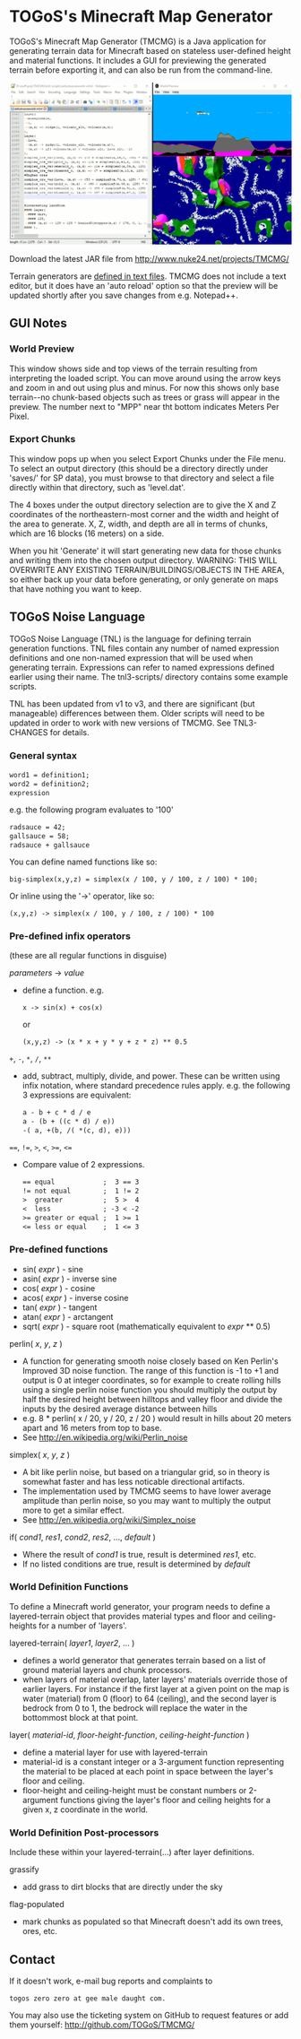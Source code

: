 # TOGoS's Minecraft Map Generator

TOGoS's Minecraft Map Generator (TMCMG) is a Java application for
generating terrain data for Minecraft based on stateless user-defined
height and material functions.  It includes a GUI for previewing
the generated terrain before exporting it, and can also be run from
the command-line.

![This is how we edit the generators.  Notepad++ not included.](doc/editing.png)

Download the latest JAR file from http://www.nuke24.net/projects/TMCMG/

Terrain generators are [defined in text files](#general-syntax).
TMCMG does not include a text editor,
but it does have an 'auto reload' option so that the preview will be updated
shortly after you save changes from e.g. Notepad++.



## GUI Notes
### World Preview

This window shows side and top views of the terrain resulting from
interpreting the loaded script.  You can move around using the arrow
keys and zoom in and out using plus and minus.  For now this shows
only base terrain--no chunk-based objects such as trees or grass will
appear in the preview.  The number next to "MPP" near tht bottom
indicates Meters Per Pixel.



### Export Chunks

This window pops up when you select Export Chunks under the File menu.
To select an output directory (this should be a directory directly
under 'saves/' for SP data), you must browse to that directory and
select a file directly within that directory, such as 'level.dat'.

The 4 boxes under the output directory selection are to give the
X and Z coordinates of the northeastern-most corner and the width and
height of the area to generate.  X, Z, width, and depth are all in terms
of chunks, which are 16 blocks (16 meters) on a side.

When you hit 'Generate' it will start generating new data for
those chunks and writing them into the chosen output directory.
WARNING: THIS WILL OVERWRITE ANY EXISTING TERRAIN/BUILDINGS/OBJECTS
IN THE AREA, so either back up your data before generating, or only generate
on maps that have nothing you want to keep.



## TOGoS Noise Language

TOGoS Noise Language (TNL) is the language for defining terrain
generation functions.  TNL files contain any number of named expression
definitions and one non-named expression that will be used when generating
terrain.  Expressions can refer to named expressions defined earlier using
their name.  The tnl3-scripts/ directory contains some example scripts.

TNL has been updated from v1 to v3, and there are significant (but
manageable) differences between them.  Older scripts will need to
be updated in order to work with new versions of TMCMG.
See TNL3-CHANGES for details.



### General syntax

    word1 = definition1;
    word2 = definition2;
    expression

e.g.  the following program evaluates to '100'

    radsauce = 42;
    gallsauce = 58;
    radsauce + gallsauce

You can define named functions like so:

    big-simplex(x,y,z) = simplex(x / 100, y / 100, z / 100) * 100; 
  
Or inline using the '->' operator, like so:

    (x,y,z) -> simplex(x / 100, y / 100, z / 100) * 100



### Pre-defined infix operators

(these are all regular functions in disguise) 

_parameters_ -> _value_
  - define a function. e.g.
    
        x -> sin(x) + cos(x)
    
    or
    
        (x,y,z) -> (x * x + y * y + z * z) ** 0.5

```+```, ```-```, ```*```, ```/```, ```**```

  - add, subtract, multiply, divide, and power.
    These can be written using infix notation, where
    standard precedence rules apply.  e.g.  the following 3
    expressions are equivalent:
    
        a - b + c * d / e
        a - (b + ((c * d) / e))
        -( a, +(b, /( *(c, d), e)))

```==```, ```!=```, ```>```, ```<```, ```>=```, ```<=```

  - Compare value of 2 expressions.
    
        == equal            ;  3 == 3
        != not equal        ;  1 != 2
        >  greater          ;  5 >  4
        <  less             ; -3 < -2
        >= greater or equal ;  1 >= 1
        <= less or equal    ;  1 <= 3



### Pre-defined functions

  - sin( _expr_ ) - sine
  - asin( _expr_ ) - inverse sine
  - cos( _expr_ ) - cosine
  - acos( _expr_ ) - inverse cosine
  - tan( _expr_ ) - tangent
  - atan( _expr_ ) - arctangent
  - sqrt( _expr_ ) - square root (mathematically equivalent to _expr_ ** 0.5)

perlin( _x_, _y_, _z_ )
  - A function for generating smooth noise closely based on Ken Perlin's
    Improved 3D noise function.  The range of this function is -1 to +1
    and output is 0 at integer coordinates, so for example to create
    rolling hills using a single perlin noise function you should multiply
    the output by half the desired height between hilltops and valley floor
    and divide the inputs by the desired average distance between hills
  - e.g. 8 * perlin( x / 20, y / 20, z / 20 )
    would result in hills about 20 meters apart and 16 meters from top to
    base.
  - See http://en.wikipedia.org/wiki/Perlin_noise

simplex( _x_, _y_, _z_ )
  - A bit like perlin noise, but based on a triangular grid, so in
    theory is somewhat faster and has less noticable directional artifacts.
  - The implementation used by TMCMG seems to have lower average amplitude
    than perlin noise, so you may want to multiply the output more to get
    a similar effect.
  - See http://en.wikipedia.org/wiki/Simplex_noise

if( _cond1_, _res1_, _cond2_, _res2_, ..., _default_ )
  - Where the result of _cond1_ is true, result is determined _res1_, etc.
  - If no listed conditions are true, result is determined by _default_

### World Definition Functions

To define a Minecraft world generator, your program needs to define
a layered-terrain object that provides material types and floor and
ceiling-heights for a number of 'layers'. 

layered-terrain( _layer1_, _layer2_, ... )
  - defines a world generator that generates terrain based on a list
    of ground material layers and chunk processors.
  - when layers of material overlap, later layers' materials override
    those of earlier layers.  For instance if the first layer at a given
    point on the map is water (material) from 0 (floor) to 64 (ceiling),
    and the second layer is bedrock from 0 to 1, the bedrock will
    replace the water in the bottommost block at that point.

layer( _material-id_, _floor-height-function_, _ceiling-height-function_ )
  - define a material layer for use with layered-terrain
  - material-id is a constant integer or a 3-argument function
    representing the material to be placed at each point in space
    between the layer's floor and ceiling.
  - floor-height and ceiling-height must be constant numbers or
    2-argument functions giving the layer's floor and ceiling heights
    for a given x, z coordinate in the world.

### World Definition Post-processors

Include these within your layered-terrain(...) after layer definitions.

grassify
  - add grass to dirt blocks that are directly under the sky

flag-populated
  - mark chunks as populated so that Minecraft doesn't add its own trees,
    ores, etc.



## Contact

If it doesn't work, e-mail bug reports and complaints to

    togos zero zero at gee male daught com.

You may also use the ticketing system on GitHub to request
features or add them yourself: http://github.com/TOGoS/TMCMG/
